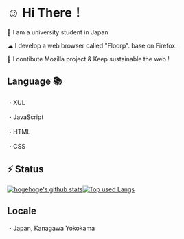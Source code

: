 # ☺ Hi There！

🏫 I am a university student in Japan

☁ I develop a web browser called "Floorp". base on Firefox.

🦕 I contibute Mozilla project & Keep sustainable the web !

## Language 📚

・XUL

・JavaScript

・HTML

・CSS

## ⚡ Status

[![hogehoge's github stats](https://github-readme-stats.vercel.app/api?username=surapunoyousei&hide=contribs&count_private=true&show_icons=true&theme=tokyonight)](https://github.com/ユーザ名/)[![Top used Langs](https://github-readme-stats.vercel.app/api/top-langs/?username=surapunoyousei&layout=compact&theme=tokyonight)](https://github.com/surapunoyousei/)


## Locale

・Japan, Kanagawa Yokokama
